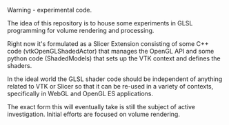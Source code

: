Warning - experimental code.

The idea of this repository is to house some experiments in GLSL programming for volume rendering and processing.

Right now it's formulated as a Slicer Extension consisting of some C++ code (vtkOpenGLShadedActor) that manages
the OpenGL API and some python code (ShadedModels) that sets up the VTK context and defines the shaders.

In the ideal world the GLSL shader code should be independent of anything related to VTK or Slicer so
that it can be re-used in a variety of contexts, specifically in WebGL and OpenGL ES applications.

The exact form this will eventually take is still the subject of active investigation.
Initial efforts are focused on volume rendering.
